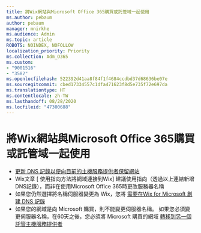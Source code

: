 ```yaml
---
title: 將Wix網站與Microsoft Office 365購買或託管域一起使用
ms.author: pebaum
author: pebaum
manager: mnirkhe
ms.audience: Admin
ms.topic: article
ROBOTS: NOINDEX, NOFOLLOW
localization_priority: Priority
ms.collection: Adm_O365
ms.custom:
- "9001516"
- "3582"
ms.openlocfilehash: 522392d41aa8f84f1f4684ccdbd37d68636be07e
ms.sourcegitcommit: cbed17334557c1dfa471623f8d5e735f72e697da
ms.translationtype: HT
ms.contentlocale: zh-TW
ms.lasthandoff: 08/28/2020
ms.locfileid: "47300688"
---
```

# <a name="using-wix-website-with-office-365-purchased-or-managed-domains"></a>將Wix網站與Microsoft Office 365購買或託管域一起使用

- [更新 DNS 記錄以便向目前的主機服務提供者保留網站](https://docs.microsoft.com/microsoft-365/admin/dns/update-dns-records-to-retain-current-hosting-provider)
- Wix文章 [ 使用指向方法將網域連接到Wix] 建議使用指向（透過以上連結新增DNS記錄），而非在使用Microsoft Office 365時更改服務器名稱
- 如果您仍然選擇將名稱伺服器變更為 Wix，您將  [需要在Wix for Microsoft 創建 DNS 記錄](https://docs.microsoft.com/microsoft-365/admin/dns/create-dns-records-at-wix?view=o365-worldwide)
- 如果您的網域是向 Microsoft 購買，則不能變更伺服器名稱。 如果您必須變更伺服器名稱，在60天之後，您必須將 Microsoft 購買的網域  [轉移到另一個託管主機服務提供者](https://docs.microsoft.com/microsoft-365/admin/get-help-with-domains/transfer-a-domain-from-microsoft-to-another-host)